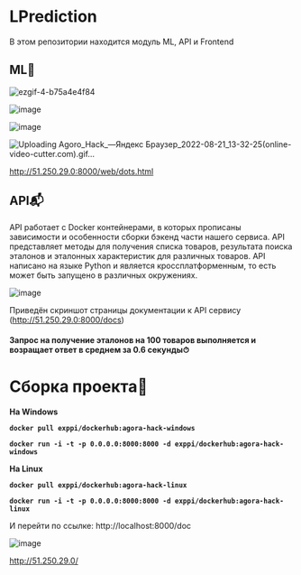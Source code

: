 # LPrediction
В этом репозитории находится модуль ML, API и Frontend
## ML🤖

![ezgif-4-b75a4e4f84](https://user-images.githubusercontent.com/83156020/185787255-c8260a9a-413b-4be2-a049-86e14bd2910a.gif)

![image](https://user-images.githubusercontent.com/83156020/185787558-60403bec-6fa4-437a-8e1b-f46c69531112.png)

![image](https://user-images.githubusercontent.com/83156020/185787569-5fb6dc65-54aa-46e0-b72d-934d85bf6371.png)


![Uploading Agoro_Hack_—_Яндекс Браузер_2022-08-21_13-32-25_(online-video-cutter.com).gif…]()


http://51.250.29.0:8000/web/dots.html

## API📬

API работает с Docker контейнерами, в которых прописаны зависимости и особенности сборки бэкенд части нашего сервиса. API представляет методы для получения списка товаров, результата поиска эталонов и эталонных характеристик для различных товаров.
API написано на языке Python и является кроссплатформенным, то есть может быть запущено в различных окружениях. 

![image](https://user-images.githubusercontent.com/32881349/185777683-9babaca0-7cb8-4bda-847e-d98a01e2211c.png)

Приведён скриншот страницы документации к API сервису (http://51.250.29.0:8000/docs)

#### Запрос на получение эталонов на 100 товаров выполняется и возращает ответ в среднем за 0.6 секунды⏱

# Сборка проекта🔧
<b> На Windows
```
docker pull exppi/dockerhub:agora-hack-windows
```
```
docker run -i -t -p 0.0.0.0:8000:8000 -d exppi/dockerhub:agora-hack-windows
```
</b>

<b> На Linux
```
docker pull exppi/dockerhub:agora-hack-linux
```
```
docker run -i -t -p 0.0.0.0:8000:8000 -d exppi/dockerhub:agora-hack-linux
```
</b>

И перейти по ссылке: http://localhost:8000/doc


![image](https://user-images.githubusercontent.com/32881349/185777289-a7e22cbf-a786-455c-a787-b5999457555a.png)

http://51.250.29.0/
